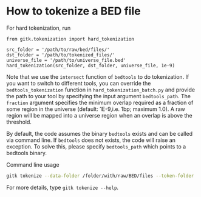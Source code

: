 # How to tokenize a BED file


For hard tokenization, run

```
from gitk.tokenization import hard_tokenization

src_folder = '/path/to/raw/bed/files/'
dst_folder = '/path/to/tokenized_files/'
universe_file = '/path/to/universe_file.bed'
hard_tokenization(src_folder, dst_folder, universe_file, 1e-9)
```

Note that we use the `intersect` function of `bedtools` to do tokenization. If you want to switch to different tools, you can override the `bedtools_tokenization` function in `hard_tokenization_batch.py` and provide the path to your tool by specifying the input argument `bedtools_path`. The `fraction` argument specifies the minimum overlap required as a fraction of some region in the universe (default: 1E-9,i.e. 1bp; maximum 1.0). A raw region will be mapped into a universe region when an overlap is above the threshold.

By default, the code assumes the binary `bedtools` exists and can be called via command line. If `bedtools` does not exists, the code will raise an exception. To solve this, please specify `bedtools_path` which points to a bedtools binary.

Command line usage
```bash
gitk tokenize --data-folder /folder/with/raw/BED/files --token-folder ./tokens --universe /universe/file --bedtools-path bedtools
```

For more details, type `gitk tokenize --help`.
